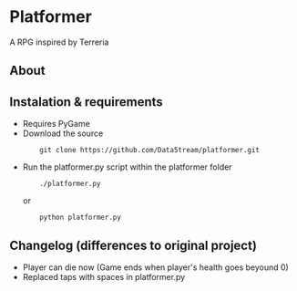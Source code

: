 Platformer
===

A RPG inspired by Terreria

About
---

Instalation & requirements
---

* Requires PyGame
* Download the source
    ```shell
        git clone https://github.com/Data5tream/platformer.git
    ```
* Run the platformer.py script within the platformer folder
    ```shell
        ./platformer.py
    ```
    or
    ```shell
        python platformer.py
    ```
    
Changelog (differences to original project)
---

* Player can die now (Game ends when player's health goes beyound 0)
* Replaced taps with spaces in platformer.py